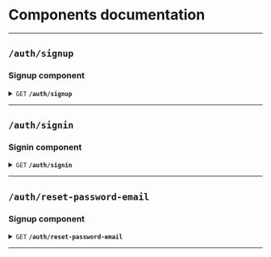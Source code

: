 # Components documentation

--------------------------------------------------------------------------------

## `/auth/signup`

### Signup component

<details>
 <summary><code>GET</code> <code><b>/auth/signup</b></code></summary>

#### Responses

> | http code | content-type | response                |
> |-----------|--------------|-------------------------|
> | `200`     | `text/html`  | `signup form component` |

</details>


--------------------------------------------------------------------------------

## `/auth/signin`

### Signin component

<details>
 <summary><code>GET</code> <code><b>/auth/signin</b></code></summary>

#### Responses

> | http code | content-type | response                |
> |-----------|--------------|-------------------------|
> | `200`     | `text/html`  | `signin form component` |

</details>


--------------------------------------------------------------------------------
## `/auth/reset-password-email`

### Signup component

<details>
 <summary><code>GET</code> <code><b>/auth/reset-password-email</b></code></summary>

#### Responses

> | http code | content-type | response                              |
> |-----------|--------------|---------------------------------------|
> | `200`     | `text/html`  | `reset password email form component` |

</details>


--------------------------------------------------------------------------------

